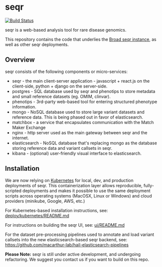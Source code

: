 
seqr 
====
[![Build Status](https://travis-ci.org/macarthur-lab/seqr.svg?branch=master)](https://travis-ci.org/macarthur-lab/seqr)

seqr is a web-based analysis tool for rare disease genomics.

This repository contains the code that underlies the [Broad seqr instance](http://seqr.broadinstitute.org), as well as other seqr deployments.

## Overview

seqr consists of the following components or micro-services:
- seqr - the main client-server application - javascript + react.js on the client-side, python + django on the server-side.
- postgres - SQL database used by seqr and phenotips to store metadata and small reference datasets (eg. OMIM, clinvar).
- phenotips - 3rd-party web-based tool for entering structured phenotype information.
- mongo - NoSQL database used to store large variant datasets and reference data. This is being phased out in favor of elasticsearch.
- matchbox - a service that encapsulates communication with the Match Maker Exchange
- nginx - http server used as the main gateway between seqr and the internet.
- elasticsearch - NoSQL database that's replacing mongo as the database storing reference data and variant callsets in seqr.
- kibana - (optional) user-friendly visual interface to elasticsearch.


## Installation

We are now relying on [Kubernetes](https://kubernetes.io/) for local, dev, and production deployments of seqr. This containerization layer allows reproducible, fully-scripted deployments and makes it possible to use the same deployment scripts across operating systems (MacOSX, Linux or Windows) and cloud providers (minikube, Google, AWS, etc.)

For Kubernetes-based installation instructions, see: [deploy/kubernetes/README.md](https://github.com/macarthur-lab/seqr/blob/master/deploy/kubernetes/README.md)

For instructions on building the seqr UI, see:
[ui/README.md](https://github.com/macarthur-lab/seqr/blob/master/ui/README.md)

For the dataset pre-processing pipelines used to annotate and load variant callsets into the new elasticsearch-based seqr backend, see:
https://github.com/macarthur-lab/hail-elasticsearch-pipelines  

**Please Note:** seqr is still under active development, and undergoing refactoring. We suggest you contact us if you want to build on this repo.



